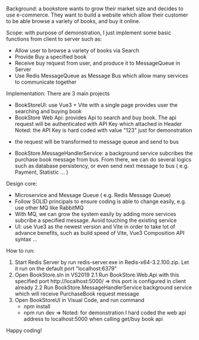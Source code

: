 Background: a bookstore wants to grow their market size and decides to use e-commerce. They want to build a website which allow their customer to be able browse a variety of books, and buy it online.

Scope: with purpose of demonstration, I just implement some basic functions from client to server such as:
 - Allow user to browse a variety of books via Search
 - Provide Buy a specified book
 - Receive buy request from user, and produce it to MessageQueue in Server
 - Use Redis MessageQueue as Message Bus which allow many services to communicate together

Implementation: There are 3 main projects
 - BookStoreUI: use Vue3 + Vite with a single page provides user the searching and buying book
 - BookStore Web Api: provides Api to search and buy book. The api request will be authenticated with API Key which attached in Header
   Noted: the API Key is hard coded with value "123" just for demonstration
  + the request will be transformed to message queue and send to bus
 - BookStore.MessageHandlerService: a background service subcribes the purchase book message from bus.
	From there, we can do several logics such as database persistency, or even send next message to bus ( e.g. Payment, Statistic ... )

Design core:
 - Microservice and Message Queue ( e.g. Redis Message Queue)
 - Follow SOLID principals to ensure coding is able to change easily, e.g. use other MQ like RabbitMQ
 - With MQ, we can grow the system easily by adding more services subcribe a specified message. Avoid touching the existing service
 - UI: use Vue3 as the newest version and Vite in order to take lot of advance benefits, such as build speed of Vite, Vue3 Composition API syntax ...
 

How to run:
 1. Start Redis Server by run redis-server.exe in Redis-x64-3.2.100.zip. Let it run on the default port "localhost:6379"
 2. Open BookStore.sln in VS2019
	2.1 Run BookStore.Web.Api with this specified port http://localhost:5000/ => this port is configured in client already
	2.2 Run BookStore.MessageHandlerService background service which will receive PurchaseBook request message
 3. Open BookStoreUI in Visual Code, and run command
	- npm install 
	- npm run dev
	=> Noted: for demonstration I hard coded the web api address to localhost:5000 when calling get/buy book api
	
Happy coding!
	
 